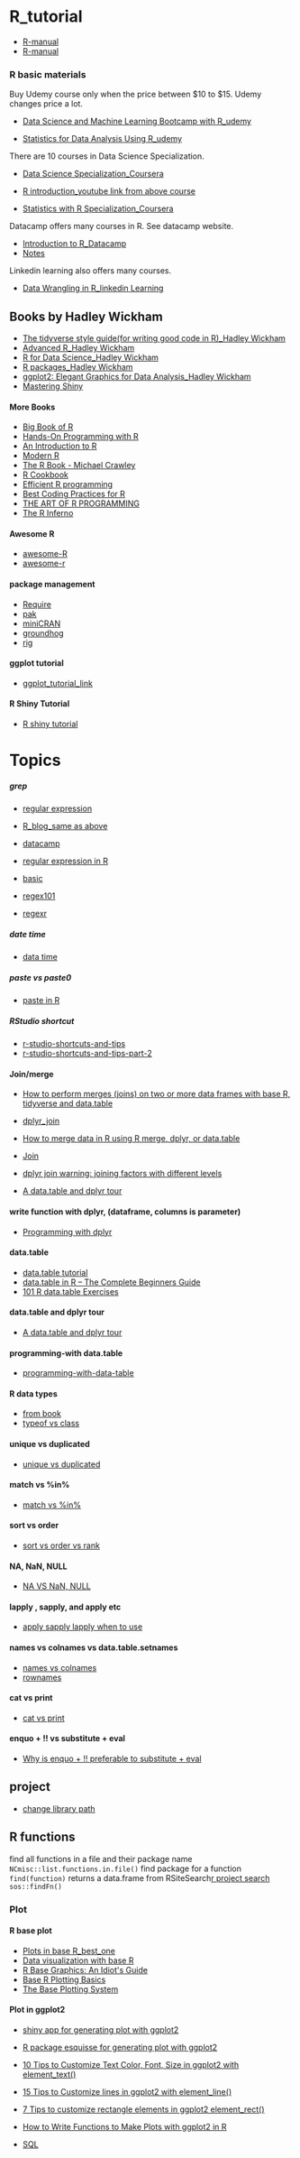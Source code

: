 # R_tutorial

- [R-manual](https://stat.ethz.ch/R-manual/R-devel/doc/html/index.html)
- [R-manual](https://cran.r-project.org/manuals.html)

### R basic materials

 Buy Udemy course only when the price between $10 to $15. Udemy changes price a lot.  
- [Data Science and Machine Learning Bootcamp with R_udemy](https://www.udemy.com/course/data-science-and-machine-learning-bootcamp-with-r/)

- [Statistics for Data Analysis Using R_udemy](https://www.udemy.com/course/statistics-using-r/)

There are 10 courses in Data Science Specialization. 

- [Data Science Specialization_Coursera](https://www.coursera.org/specializations/jhu-data-science#courses)
- [R introduction_youtube link from above course](https://www.youtube.com/watch?v=wy0h1f5awRI&list=PL_bgmYHGITt-8Noh1fZpxTHJ-GrBb626R)

- [Statistics with R Specialization_Coursera](https://www.coursera.org/specializations/statistics#courses)

Datacamp offers many courses in R. See datacamp website.
- [Introduction to R_Datacamp](https://www.datacamp.com/courses/free-introduction-to-r)
- [Notes](https://xiangxing98.github.io/free-introduction-to-r.html)

Linkedin learning also offers many courses.
- [Data Wrangling in R_linkedin Learning](https://www.linkedin.com/learning/data-wrangling-in-r)

## Books by Hadley Wickham
- [The tidyverse style guide(for writing good code in R)_Hadley Wickham](https://style.tidyverse.org)
- [Advanced R_Hadley Wickham](https://adv-r.hadley.nz)
- [R for Data Science_Hadley Wickham](https://r4ds.had.co.nz)
- [R packages_Hadley Wickham](http://r-pkgs.had.co.nz)
- [ggplot2: Elegant Graphics for Data Analysis_Hadley Wickham](https://ggplot2-book.org)
- [Mastering Shiny](https://mastering-shiny.org)

#### More Books
- [Big Book of R](https://www.bigbookofr.com/index.html)
- [Hands-On Programming with R](https://rstudio-education.github.io/hopr/)
- [An Introduction to R](https://intro2r.com/)
- [Modern R](https://b-rodrigues.github.io/modern_R/)
- [The R Book - Michael Crawley](https://www.cs.upc.edu/~robert/teaching/estadistica/TheRBook.pdf)
- [R Cookbook](https://rc2e.com/)
- [Efficient R programming](https://csgillespie.github.io/efficientR/)
- [Best Coding Practices for R](https://bookdown.org/content/d1e53ac9-28ce-472f-bc2c-f499f18264a3/)
- [THE ART OF R PROGRAMMING](https://diytranscriptomics.com/Reading/files/The%20Art%20of%20R%20Programming.pdf)
- [The R Inferno](https://www.burns-stat.com/pages/Tutor/R_inferno.pdf)
#### Awesome R

- [awesome-R](https://github.com/qinwf/awesome-R)
- [awesome-r](https://github.com/uhub/awesome-r)

#### package management
- [Require](https://github.com/PredictiveEcology/Require)
- [pak](https://github.com/r-lib/pak)
- [miniCRAN](https://github.com/andrie/miniCRAN)
- [groundhog](https://github.com/CredibilityLab/groundhog)
- [rig](https://github.com/r-lib/rig)

#### ggplot tutorial

- [ggplot_tutorial_link](https://github.com/Yousuf28/ggplot2_materials)
#### R Shiny Tutorial

- [R shiny tutorial](https://github.com/Yousuf28/R_Shiny_materials)


# Topics

##### grep
- [regular expression](https://blog.rsquaredacademy.com/regular-expression-in-r/)
- [R_blog_same as above](https://www.r-bloggers.com/2019/05/demystifying-regular-expressions-in-r/)
- [datacamp](https://www.datacamp.com/tutorial/regex-r-regular-expressions-guide)
- [regular expression in R](https://rstudio-pubs-static.s3.amazonaws.com/74603_76cd14d5983f47408fdf0b323550b846.html)
- [basic](https://www.regular-expressions.info/quickstart.html)

- [regex101](https://regex101.com/)
- [regexr](https://regexr.com/)

##### date time
- [data time](https://blog.rsquaredacademy.com/handling-date-and-time-in-r/)

##### paste vs paste0
 - [paste in R](https://www.digitalocean.com/community/tutorials/paste-in-r)


##### RStudio shortcut

- [r-studio-shortcuts-and-tips](https://appsilon.com/r-studio-shortcuts-and-tips-2/)
- [r-studio-shortcuts-and-tips-part-2](https://appsilon.com/r-studio-shortcuts-and-tips-part-2/)

#### Join/merge
 - [How to perform merges (joins) on two or more data frames with base R, tidyverse and data.table](https://jozef.io/r006-merge/)  
 - [dplyr_join](https://www.guru99.com/r-dplyr-tutorial.html)
 - [How to merge data in R using R merge, dplyr, or data.table](https://www.infoworld.com/article/3454356/how-to-merge-data-in-r-using-r-merge-dplyr-or-datatable.html)
 
 - [Join](http://rstudio-pubs-static.s3.amazonaws.com/227171_618ebdce0b9d44f3af65700e833593db.html)
 
 - [dplyr join warning: joining factors with different levels](https://stackoverflow.com/questions/30468412/dplyr-join-warning-joining-factors-with-different-levels/30468468)
 - [A data.table and dplyr tour](https://atrebas.github.io/post/2019-03-03-datatable-dplyr/)
#### write function with dplyr, (dataframe, columns is parameter)
- [Programming with dplyr](https://cran.r-project.org/web/packages/dplyr/vignettes/programming.html)


#### data.table

- [data.table tutorial](https://rdatatable.gitlab.io/data.table/)
- [data.table in R – The Complete Beginners Guide](https://www.machinelearningplus.com/data-manipulation/datatable-in-r-complete-guide/)
- [101 R data.table Exercises](https://www.machinelearningplus.com/data-manipulation/101-r-data-table-exercises/)

#### data.table and dplyr tour

- [A data.table and dplyr tour](https://atrebas.github.io/post/2019-03-03-datatable-dplyr/)

#### programming-with data.table
- [programming-with-data-table](https://www.r-bloggers.com/2020/01/programming-with-data-table/)

#### R data types

- [from book](https://adv-r.hadley.nz/vectors-chap.html)
- [typeof vs class](https://stackoverflow.com/questions/35445112/what-is-the-difference-between-mode-and-class-in-r)


#### unique vs duplicated 
- [unique vs duplicated](https://www.r-bloggers.com/2016/10/difference-between-unique-and-duplicated/)

#### match vs %in%

- [match vs %in%](https://www.r-bloggers.com/2011/11/match-vs-in/)

#### sort vs order
- [sort vs order vs rank](https://statisticsglobe.com/sort-order-rank-r-function-example)

#### NA, NaN, NULL
- [NA VS NaN, NULL](http://rstudio-pubs-static.s3.amazonaws.com/261838_71b13475011340ab94e9c51d8e462080.html)

#### lapply , sapply, and apply etc

- [apply sapply lapply when to use](https://stackoverflow.com/questions/3505701/grouping-functions-tapply-by-aggregate-and-the-apply-family)

#### names vs colnames vs data.table.setnames

- [names vs colnames](https://stackoverflow.com/questions/24799153/what-is-the-difference-between-names-and-colnames)
- [rownames](https://stackoverflow.com/questions/2281353/row-names-column-names-in-r)
#### cat vs print
- [cat vs print](https://stackoverflow.com/questions/36699272/why-is-message-a-better-choice-than-print-in-r-for-writing-a-package)

####  enquo + !! vs substitute + eval
- [Why is enquo + !! preferable to substitute + eval](https://stackoverflow.com/questions/49700912/why-is-enquo-preferable-to-substitute-eval)

## project 
- [change library path](https://www.accelebrate.com/library/how-to-articles/r-rstudio-library)
## R functions   
find all functions in a file and their package name  
`NCmisc::list.functions.in.file()`
find package for a function  
`find(function)`
returns a data.frame from RSiteSearch[r project search](https://search.r-project.org/)   
`sos::findFn()`

### Plot

#### R base plot
- [Plots in base R_best_one](https://r-charts.com)
- [Data visualization with base R](https://www.r-graph-gallery.com/base-R.html)
- [R Base Graphics: An Idiot's Guide](https://rstudio-pubs-static.s3.amazonaws.com/7953_4e3efd5b9415444ca065b1167862c349.html)
- [Base R Plotting Basics](https://bstaton1.github.io/au-r-workshop/ch2.html)
- [The Base Plotting System](https://bookdown.org/rdpeng/exdata/the-base-plotting-system-1.html)

#### Plot in ggplot2
- [shiny app for generating plot with ggplot2](https://cardiomoon.shinyapps.io/ggplot2new/)
- [R package esquisse for generating plot with ggplot2](https://github.com/dreamRs/esquisse)
- [10 Tips to Customize Text Color, Font, Size in ggplot2 with element_text()](https://cmdlinetips.com/2021/05/tips-to-customize-text-color-font-size-in-ggplot2-with-element_text/)
- [15 Tips to Customize lines in ggplot2 with element_line()](https://cmdlinetips.com/2021/05/tips-to-customize-lines-in-ggplot2-with-element_line/)
- [7 Tips to customize rectangle elements in ggplot2 element_rect()](https://cmdlinetips.com/2021/06/7-tips-to-customize-rectangle-elements-in-ggplot2-element_rect/)
- [How to Write Functions to Make Plots with ggplot2 in R](https://cmdlinetips.com/2021/05/functions-to-make-plots-with-ggplot2-in-r/)

- [SQL](https://github.com/XD-DENG/SQL-exercise)  
